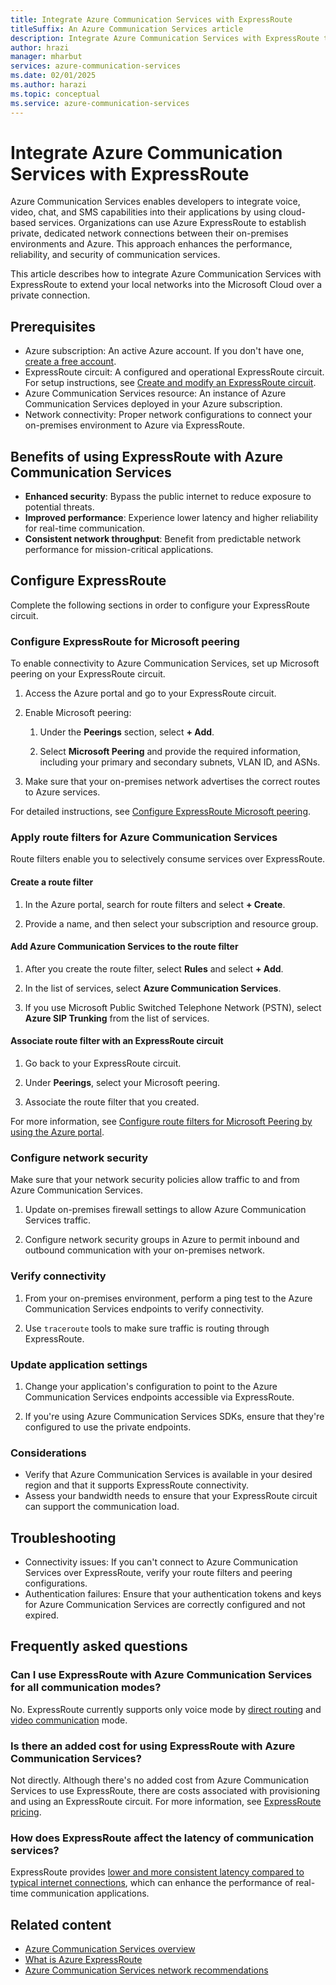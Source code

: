 ```yaml
---
title: Integrate Azure Communication Services with ExpressRoute
titleSuffix: An Azure Communication Services article
description: Integrate Azure Communication Services with ExpressRoute to extend your local networks into the Microsoft Cloud over a private connection.
author: hrazi
manager: mharbut
services: azure-communication-services
ms.date: 02/01/2025
ms.author: harazi
ms.topic: conceptual 
ms.service: azure-communication-services
---
```


# Integrate Azure Communication Services with ExpressRoute

Azure Communication Services enables developers to integrate voice, video, chat, and SMS capabilities into their applications by using cloud-based services. Organizations can use Azure ExpressRoute to establish private, dedicated network connections between their on-premises environments and Azure. This approach enhances the performance, reliability, and security of communication services.

This article describes how to integrate Azure Communication Services with ExpressRoute to extend your local networks into the Microsoft Cloud over a private connection.

## Prerequisites

- Azure subscription: An active Azure account. If you don't have one, [create a free account](https://azure.microsoft.com/free/).
- ExpressRoute circuit: A configured and operational ExpressRoute circuit. For setup instructions, see [Create and modify an ExpressRoute circuit](/azure/expressroute/expressroute-howto-circuit-portal-resource-manager).
- Azure Communication Services resource: An instance of Azure Communication Services deployed in your Azure subscription.
- Network connectivity: Proper network configurations to connect your on-premises environment to Azure via ExpressRoute.

## Benefits of using ExpressRoute with Azure Communication Services

- **Enhanced security**: Bypass the public internet to reduce exposure to potential threats.
- **Improved performance**: Experience lower latency and higher reliability for real-time communication.
- **Consistent network throughput**: Benefit from predictable network performance for mission-critical applications.

## Configure ExpressRoute

Complete the following sections in order to configure your ExpressRoute circuit.

### Configure ExpressRoute for Microsoft peering

To enable connectivity to Azure Communication Services, set up Microsoft peering on your ExpressRoute circuit.

1. Access the Azure portal and go to your ExpressRoute circuit.

1. Enable Microsoft peering:

   1. Under the **Peerings** section, select **+ Add**.

   1. Select **Microsoft Peering** and provide the required information, including your primary and secondary subnets, VLAN ID, and ASNs.

1. Make sure that your on-premises network advertises the correct routes to Azure services.

For detailed instructions, see [Configure ExpressRoute Microsoft peering](/azure/expressroute/how-to-routefilter-portal).

### Apply route filters for Azure Communication Services

Route filters enable you to selectively consume services over ExpressRoute.

#### Create a route filter

1. In the Azure portal, search for route filters and select **+ Create**.

1. Provide a name, and then select your subscription and resource group.

#### Add Azure Communication Services to the route filter

1. After you create the route filter, select **Rules** and select **+ Add**.

1. In the list of services, select **Azure Communication Services**.

1. If you use Microsoft Public Switched Telephone Network (PSTN), select **Azure SIP Trunking** from the list of services.

#### Associate route filter with an ExpressRoute circuit

1. Go back to your ExpressRoute circuit.

1. Under **Peerings**, select your Microsoft peering.

1. Associate the route filter that you created.

For more information, see [Configure route filters for Microsoft Peering by using the Azure portal](/azure/expressroute/how-to-routefilter-portal).

### Configure network security

Make sure that your network security policies allow traffic to and from Azure Communication Services.

1. Update on-premises firewall settings to allow Azure Communication Services traffic.

1. Configure network security groups in Azure to permit inbound and outbound communication with your on-premises network.

### Verify connectivity

1. From your on-premises environment, perform a ping test to the Azure Communication Services endpoints to verify connectivity.

1. Use `traceroute` tools to make sure traffic is routing through ExpressRoute.

### Update application settings

1. Change your application's configuration to point to the Azure Communication Services endpoints accessible via ExpressRoute.

1. If you're using Azure Communication Services SDKs, ensure that they're configured to use the private endpoints.

### Considerations

* Verify that Azure Communication Services is available in your desired region and that it supports ExpressRoute connectivity.
* Assess your bandwidth needs to ensure that your ExpressRoute circuit can support the communication load.

## Troubleshooting

- Connectivity issues: If you can't connect to Azure Communication Services over ExpressRoute, verify your route filters and peering configurations.
- Authentication failures: Ensure that your authentication tokens and keys for Azure Communication Services are correctly configured and not expired.

## Frequently asked questions

### Can I use ExpressRoute with Azure Communication Services for all communication modes?

No. ExpressRoute currently supports only voice mode by [direct routing](../concepts/telephony/direct-routing-provisioning.md) and [video communication](../concepts/voice-video-calling/calling-sdk-features.md) mode.

### Is there an added cost for using ExpressRoute with Azure Communication Services?

Not directly. Although there's no added cost from Azure Communication Services to use ExpressRoute, there are costs associated with provisioning and using an ExpressRoute circuit. For more information, see [ExpressRoute pricing](https://azure.microsoft.com/pricing/details/expressroute/).

### How does ExpressRoute affect the latency of communication services?

ExpressRoute provides [lower and more consistent latency compared to typical internet connections](/azure/expressroute/expressroute-faqs#what-are-the-benefits-of-using-expressroute-and-private-network-connections), which can enhance the performance of real-time communication applications.

## Related content

- [Azure Communication Services overview](../overview.md)
- [What is Azure ExpressRoute](/azure/expressroute/expressroute-introduction)
- [Azure Communication Services network recommendations](../concepts/voice-video-calling/network-requirements.md)
